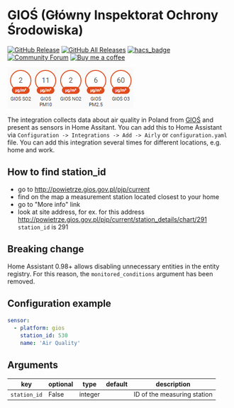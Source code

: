# GIOŚ (Główny Inspektorat Ochrony Środowiska)
[![GitHub Release][releases-shield]][releases]
[![GitHub All Releases][downloads-total-shield]][releases]
[![hacs_badge][hacs-shield]][hacs]
[![Community Forum][forum-shield]][forum]
[![Buy me a coffee][buy-me-a-coffee-shield]][buy-me-a-coffee]

![Screenshot](https://github.com/bieniu/ha-gios/blob/master/images/gios-ha.png?raw=true)

The integration collects data about air quality in Poland from [GIOŚ](http://powietrze.gios.gov.pl/pjp/current) and present as sensors in Home Assitant. You can add this to Home Assistant via `Configuration -> Integrations -> Add -> Airly` or `configuration.yaml` file. You can add this integration several times for different locations, e.g. home and work.

## How to find station_id
- go to http://powietrze.gios.gov.pl/pjp/current
- find on the map a measurement station located closest to your home
- go to "More info" link
- look at site address, for ex. for this address http://powietrze.gios.gov.pl/pjp/current/station_details/chart/291 `station_id` is 291

## Breaking change
Home Assistant 0.98+ allows disabling unnecessary entities in the entity registry. For this reason, the `monitored_conditions` argument has been removed.

## Configuration example
```yaml
sensor:
  - platform: gios
    station_id: 530
    name: 'Air Quality'
```

## Arguments
key | optional | type | default | description
-- | -- | -- | -- | --
`station_id` | False | integer | | ID of the measuring station

[releases]: https://github.com/bieniu/ha-gios/releases
[releases-shield]: https://img.shields.io/github/release/bieniu/ha-gios.svg?style=popout
[downloads-total-shield]: https://img.shields.io/github/downloads/bieniu/ha-gios/total
[forum]: https://community.home-assistant.io/t/gios-polish-glowny-inspektorat-ochrony-srodowiska-air-quality-data-integration/127519
[forum-shield]: https://img.shields.io/badge/community-forum-brightgreen.svg?style=popout
[buy-me-a-coffee-shield]: https://img.shields.io/static/v1.svg?label=%20&message=Buy%20me%20a%20coffee&color=6f4e37&logo=buy%20me%20a%20coffee&logoColor=white
[buy-me-a-coffee]: https://www.buymeacoffee.com/QnLdxeaqO
[hacs-shield]: https://img.shields.io/badge/HACS-Default-orange.svg
[hacs]: https://hacs.xyz/docs/default_repositories
